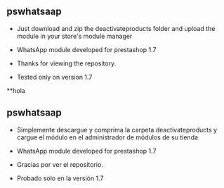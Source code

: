 ## pswhatsaap

- Just download and zip the deactivateproducts folder and upload the module in your store's module manager

- WhatsApp module developed for prestashop 1.7

- Thanks for viewing the repository.

- Tested only on version 1.7

**hola

## pswhatsaap

- Simplemente descargue y comprima la carpeta deactivateproducts y cargue el módulo en el administrador de módulos de su tienda

- WhatsApp module developed for prestashop 1.7

- Gracias por ver el repositorio.

- Probado solo en la versión 1.7
